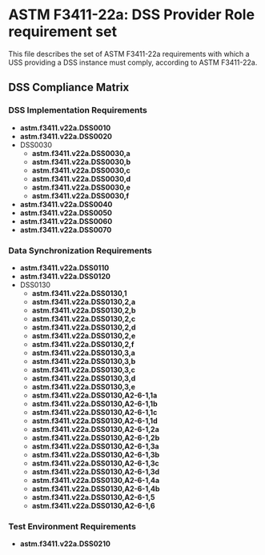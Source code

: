 # ASTM F3411-22a: DSS Provider Role requirement set

This file describes the set of ASTM F3411-22a requirements with which a USS providing a DSS instance must comply, according to ASTM F3411-22a.

## DSS Compliance Matrix

### DSS Implementation Requirements

* **astm.f3411.v22a.DSS0010**
* **astm.f3411.v22a.DSS0020**
* DSS0030
  * **astm.f3411.v22a.DSS0030,a**
  * **astm.f3411.v22a.DSS0030,b**
  * **astm.f3411.v22a.DSS0030,c**
  * **astm.f3411.v22a.DSS0030,d**
  * **astm.f3411.v22a.DSS0030,e**
  * **astm.f3411.v22a.DSS0030,f**
* **astm.f3411.v22a.DSS0040**
* **astm.f3411.v22a.DSS0050**
* **astm.f3411.v22a.DSS0060**
* **astm.f3411.v22a.DSS0070**

### Data Synchronization Requirements

* **astm.f3411.v22a.DSS0110**
* **astm.f3411.v22a.DSS0120**
* DSS0130
    * **astm.f3411.v22a.DSS0130,1**
    * **astm.f3411.v22a.DSS0130,2,a**
    * **astm.f3411.v22a.DSS0130,2,b**
    * **astm.f3411.v22a.DSS0130,2,c**
    * **astm.f3411.v22a.DSS0130,2,d**
    * **astm.f3411.v22a.DSS0130,2,e**
    * **astm.f3411.v22a.DSS0130,2,f**
    * **astm.f3411.v22a.DSS0130,3,a**
    * **astm.f3411.v22a.DSS0130,3,b**
    * **astm.f3411.v22a.DSS0130,3,c**
    * **astm.f3411.v22a.DSS0130,3,d**
    * **astm.f3411.v22a.DSS0130,3,e**
    * **astm.f3411.v22a.DSS0130,A2-6-1,1a**
    * **astm.f3411.v22a.DSS0130,A2-6-1,1b**
    * **astm.f3411.v22a.DSS0130,A2-6-1,1c**
    * **astm.f3411.v22a.DSS0130,A2-6-1,1d**
    * **astm.f3411.v22a.DSS0130,A2-6-1,2a**
    * **astm.f3411.v22a.DSS0130,A2-6-1,2b**
    * **astm.f3411.v22a.DSS0130,A2-6-1,3a**
    * **astm.f3411.v22a.DSS0130,A2-6-1,3b**
    * **astm.f3411.v22a.DSS0130,A2-6-1,3c**
    * **astm.f3411.v22a.DSS0130,A2-6-1,3d**
    * **astm.f3411.v22a.DSS0130,A2-6-1,4a**
    * **astm.f3411.v22a.DSS0130,A2-6-1,4b**
    * **astm.f3411.v22a.DSS0130,A2-6-1,5**
    * **astm.f3411.v22a.DSS0130,A2-6-1,6**

### Test Environment Requirements

* **astm.f3411.v22a.DSS0210**
